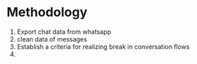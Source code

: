 

# Methodology

1. Export chat data from whatsapp
2. clean data of <Media omitted> messages
3. Establish a criteria for realizing break in conversation flows
4. 